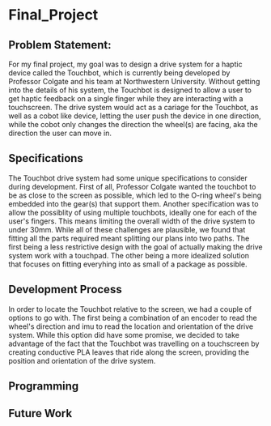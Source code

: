 # Final_Project

## Problem Statement:
For my final project, my goal was to design a drive system for a haptic device called the Touchbot, which is currently being developed by Professor Colgate and his
team at Northwestern University.  Without getting into the details of his system, the Touchbot is designed to allow a user to get haptic feedback on a single finger
while they are interacting with a touchscreen.  The drive system would act as a cariage for the Touchbot, as well as a cobot like device, letting the user push
the device in one direction, while the cobot only changes the direction the wheel(s) are facing, aka the direction the user can move in.

## Specifications
The Touchbot drive system had some unique specifications to consider during development.  First of all, Professor Colgate wanted the touchbot to be as close to
the screen as possible, which led to the O-ring wheel's being embedded into the gear(s) that support them. Another specification was to allow the possiblity of using multiple touchbots, ideally one for each of the user's fingers.  This means limiting the overall width of the drive system to under 30mm.  While all of these challenges are plausible, we found that fitting all the parts required meant splitting our plans into two paths.  The first being a less restrictive design with the goal of actually making the drive system work with a touchpad.  The other being a more idealized solution that focuses on fitting everyhing into as small of a package as possible.

## Development Process
In order to locate the Touchbot relative to the screen, we had a couple of options to go with.  The first being a combination of an encoder to read the wheel's direction and imu to read the location and orientation of the drive system.  While this option did have some promise, we decided to take advantage of the fact that the Touchbot was travelling on a touchscreen by creating conductive PLA leaves that ride along the screen, providing the position and orientation of the drive system.  

## Programming

## Future Work
